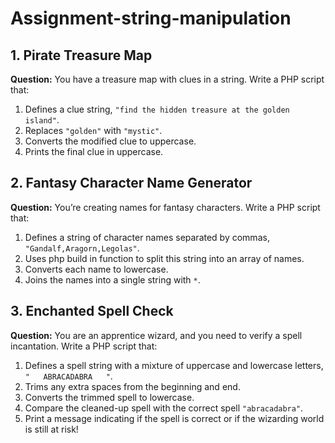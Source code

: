 # Assignment-string-manipulation

## 1. Pirate Treasure Map

**Question:** You have a treasure map with clues in a string. Write a PHP script that:
1. Defines a clue string, `"find the hidden treasure at the golden island"`.
2. Replaces `"golden"` with `"mystic"`.
3. Converts the modified clue to uppercase.
4. Prints the final clue in uppercase.

## 2. Fantasy Character Name Generator

**Question:** You’re creating names for fantasy characters. Write a PHP script that:
1. Defines a string of character names separated by commas, `"Gandalf,Aragorn,Legolas"`.
2. Uses php build in function to split this string into an array of names.
3. Converts each name to lowercase.
4. Joins the names into a single string with `*`.

## 3. Enchanted Spell Check

**Question:** You are an apprentice wizard, and you need to verify a spell incantation. Write a PHP script that:
1. Defines a spell string with a mixture of uppercase and lowercase letters,  `"   ABRACADABRA   "`.
2. Trims any extra spaces from the beginning and end.
3. Converts the trimmed spell to lowercase.
4. Compare the cleaned-up spell with the correct spell `"abracadabra"`.
5. Print a message indicating if the spell is correct or if the wizarding world is still at risk!

